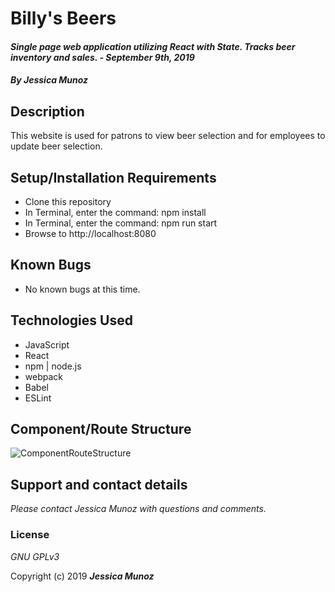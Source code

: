 # Billy's Beers

#### _Single page web application utilizing React with State. Tracks beer inventory and sales. - September 9th, 2019_

#### _By **Jessica Munoz**_

## Description 

This website is used for patrons to view beer selection and for employees to update beer selection.

<!-- ### Specs
| Spec | Input | Output |
| :-------------     | :------------- | :------------- |
| **** |  |  |
| **** |  |  |
| **** |  |  |
| **** |  |  |
| **** |  |  | -->



## Setup/Installation Requirements

* Clone this repository
* In Terminal, enter the command: npm install
* In Terminal, enter the command: npm run start
* Browse to http://localhost:8080

## Known Bugs
* No known bugs at this time.

## Technologies Used
* JavaScript
* React
* npm | node.js
* webpack
* Babel
* ESLint

## Component/Route Structure
![ComponentRouteStructure](https://user-images.githubusercontent.com/26944602/65268863-e021b600-dacc-11e9-85c4-80e9770747fb.png)


## Support and contact details

_Please contact Jessica Munoz with questions and comments._

### License

*GNU GPLv3*

Copyright (c) 2019 **_Jessica Munoz_**